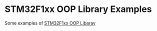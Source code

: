 # STM32F1xx OOP Library Examples
Some examples of [STM32F1xx OOP Libaray](https://github.com/ziteh/stm32f1xx-oop-library)
